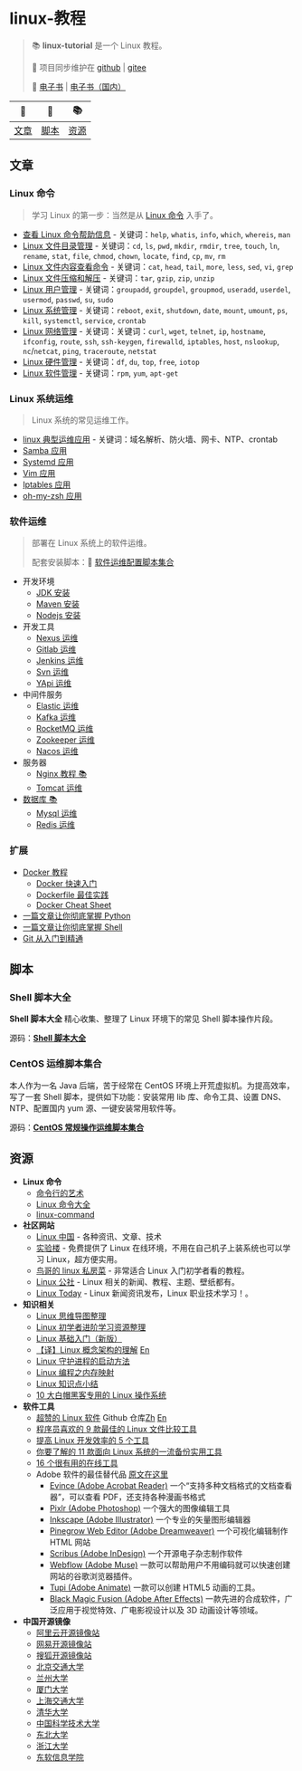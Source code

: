 # linux-教程

> 📚 **linux-tutorial** 是一个 Linux 教程。
>
> 🔁 项目同步维护在 [github](https://github.com/dunwu/linux-tutorial) \| [gitee](https://gitee.com/turnon/linux-tutorial)
>
> 📖 [电子书](https://dunwu.github.io/linux-tutorial/) \| [电子书（国内）](http://turnon.gitee.io/linux-tutorial/)

| 📖 | 🐚 | 📚 |
| :---: | :---: | :---: |
| [文章](./#文章) | [脚本](./#脚本) | [资源](./#资源) |

## 文章

### Linux 命令

> 学习 Linux 的第一步：当然是从 [Linux 命令](linux/cli/) 入手了。

* [查看 Linux 命令帮助信息](linux/cli/cha-kan-linux-ming-ling-bang-zhu-xin-xi.md) - 关键词：`help`, `whatis`, `info`, `which`, `whereis`, `man`
* [Linux 文件目录管理](linux/cli/linux-wen-jian-mu-lu-guan-li.md) - 关键词：`cd`, `ls`, `pwd`, `mkdir`, `rmdir`, `tree`, `touch`, `ln`, `rename`, `stat`, `file`, `chmod`, `chown`, `locate`, `find`, `cp`, `mv`, `rm`
* [Linux 文件内容查看命令](linux/cli/linux-wen-jian-nei-rong-cha-kan-bian-ji.md) - 关键词：`cat`, `head`, `tail`, `more`, `less`, `sed`, `vi`, `grep`
* [Linux 文件压缩和解压](linux/cli/linux-wen-jian-ya-suo-he-jie-ya.md) - 关键词：`tar`, `gzip`, `zip`, `unzip`
* [Linux 用户管理](linux/cli/linux-yong-hu-guan-li.md) - 关键词：`groupadd`, `groupdel`, `groupmod`, `useradd`, `userdel`, `usermod`, `passwd`, `su`, `sudo`
* [Linux 系统管理](linux/cli/linux-xi-tong-guan-li.md) - 关键词：`reboot`, `exit`, `shutdown`, `date`, `mount`, `umount`, `ps`, `kill`, `systemctl`, `service`, `crontab`
* [Linux 网络管理](linux/cli/linux-wang-luo-guan-li.md) - 关键词：关键词：`curl`, `wget`, `telnet`, `ip`, `hostname`, `ifconfig`, `route`, `ssh`, `ssh-keygen`, `firewalld`, `iptables`, `host`, `nslookup`, `nc`/`netcat`, `ping`, `traceroute`, `netstat`
* [Linux 硬件管理](linux/cli/linux-ying-jian-guan-li.md) - 关键词：`df`, `du`, `top`, `free`, `iotop`
* [Linux 软件管理](linux/cli/linux-ying-jian-guan-li.md) - 关键词：`rpm`, `yum`, `apt-get`

### Linux 系统运维

> Linux 系统的常见运维工作。

* [linux 典型运维应用](linux/ops/linux-dian-xing-yun-wei-ying-yong.md) - 关键词：域名解析、防火墙、网卡、NTP、crontab
* [Samba 应用](linux/ops/samba.md)
* [Systemd 应用](linux/ops/systemd.md)
* [Vim 应用](linux/ops/vim.md)
* [Iptables 应用](linux/ops/iptables.md)
* [oh-my-zsh 应用](linux/ops/zsh.md)

### 软件运维

> 部署在 Linux 系统上的软件运维。
>
> 配套安装脚本：🐚 [软件运维配置脚本集合](https://github.com/dunwu/linux-tutorial/tree/master/codes/linux/soft)

* 开发环境
  * [JDK 安装](linux/soft/jdk-install.md)
  * [Maven 安装](linux/soft/maven-install.md)
  * [Nodejs 安装](linux/soft/nodejs-install.md)
* 开发工具
  * [Nexus 运维](linux/soft/nexus-ops.md)
  * [Gitlab 运维](linux/soft/kafka-install.md)
  * [Jenkins 运维](linux/soft/jenkins.md)
  * [Svn 运维](linux/soft/svn-ops.md)
  * [YApi 运维](linux/soft/yapi-ops.md)
* 中间件服务
  * [Elastic 运维](linux/soft/elastic/)
  * [Kafka 运维](linux/soft/kafka-install.md)
  * [RocketMQ 运维](linux/soft/rocketmq-install.md)
  * [Zookeeper 运维](https://github.com/dunwu/javaweb/blob/master/docs/technology/monitor/zookeeper-ops.md)
  * [Nacos 运维](linux/soft/nacos-install.md)
* 服务器
  * [Nginx 教程 📚](https://github.com/dunwu/nginx-tutorial)
  * [Tomcat 运维](linux/soft/tomcat-install.md)
* [数据库 📚](https://github.com/dunwu/db-tutorial)
  * [Mysql 运维](https://github.com/dunwu/db-tutorial/blob/master/docs/sql/mysql/mysql-ops.md)
  * [Redis 运维](https://github.com/dunwu/db-tutorial/blob/master/docs/nosql/redis/redis-ops.md)

### 扩展

* [Docker 教程](docker/)
  * [Docker 快速入门](docker/docker-quickstart.md)
  * [Dockerfile 最佳实践](docker/docker-dockerfile.md)
  * [Docker Cheat Sheet](docker/docker-cheat-sheet.md)
* [一篇文章让你彻底掌握 Python](https://github.com/dunwu/blog/blob/master/source/_posts/coding/python.md)
* [一篇文章让你彻底掌握 Shell](https://github.com/dunwu/blog/blob/master/source/_posts/coding/shell.md)
* [Git 从入门到精通](https://github.com/dunwu/blog/blob/master/source/_posts/tools/git.md)

## 脚本

### Shell 脚本大全

**Shell 脚本大全** 精心收集、整理了 Linux 环境下的常见 Shell 脚本操作片段。

源码：[**Shell 脚本大全**](https://github.com/dunwu/linux-tutorial/tree/master/codes/linux/sys)

### CentOS 运维脚本集合

本人作为一名 Java 后端，苦于经常在 CentOS 环境上开荒虚拟机。为提高效率，写了一套 Shell 脚本，提供如下功能：安装常用 lib 库、命令工具、设置 DNS、NTP、配置国内 yum 源、一键安装常用软件等。

源码：[**CentOS 常规操作运维脚本集合**](https://github.com/dunwu/linux-tutorial/tree/master/codes/linux/sys)

## 资源

* **Linux 命令**
  * [命令行的艺术](https://github.com/jlevy/the-art-of-command-line/blob/master/README-zh.md)
  * [Linux 命令大全](https://man.linuxde.net/)
  * [linux-command](https://github.com/jaywcjlove/linux-command)
* **社区网站**
  * [Linux 中国](https://linux.cn/) - 各种资讯、文章、技术
  * [实验楼](https://www.shiyanlou.com/) - 免费提供了 Linux 在线环境，不用在自己机子上装系统也可以学习 Linux，超方便实用。
  * [鸟哥的 linux 私房菜](http://linux.vbird.org/) - 非常适合 Linux 入门初学者看的教程。
  * [Linux 公社](http://www.linuxidc.com/) - Linux 相关的新闻、教程、主题、壁纸都有。
  * [Linux Today](http://www.linuxde.net) - Linux 新闻资讯发布，Linux 职业技术学习！。
* **知识相关**
  * [Linux 思维导图整理](http://www.jianshu.com/p/59f759207862)
  * [Linux 初学者进阶学习资源整理](http://www.jianshu.com/p/fe2a790b41eb)
  * [Linux 基础入门（新版）](https://www.shiyanlou.com/courses/1)
  * [【译】Linux 概念架构的理解](http://www.jianshu.com/p/c5ae8f061cfe) [En](http://oss.org.cn/ossdocs/linux/kernel/a1/index.html)
  * [Linux 守护进程的启动方法](http://www.ruanyifeng.com/blog/2016/02/linux-daemon.html)
  * [Linux 编程之内存映射](https://www.shiyanlou.com/questions/2992)
  * [Linux 知识点小结](https://blog.huachao.me/2016/1/Linux%E7%9F%A5%E8%AF%86%E7%82%B9%E5%B0%8F%E7%BB%93/)
  * [10 大白帽黑客专用的 Linux 操作系统](https://linux.cn/article-6971-1.html)
* **软件工具**
  * [超赞的 Linux 软件](https://www.gitbook.com/book/alim0x/awesome-linux-software-zh_cn/details) Github 仓库[Zh](https://github.com/alim0x/Awesome-Linux-Software-zh_CN) [En](https://github.com/VoLuong/Awesome-Linux-Software)
  * [程序员喜欢的 9 款最佳的 Linux 文件比较工具](http://os.51cto.com/art/201607/513796.htm)
  * [提高 Linux 开发效率的 5 个工具](http://www.codeceo.com/article/5-linux-productivity-tools.html)
  * [你要了解的 11 款面向 Linux 系统的一流备份实用工具](http://os.51cto.com/art/201603/508027.htm)
  * [16 个很有用的在线工具](http://www.simlinux.com/archives/264.html)
  * Adobe 软件的最佳替代品 [原文在这里](https://linux.cn/article-8928-1.html)
    * [Evince \(Adobe Acrobat Reader\)](https://wiki.gnome.org/Apps/Evince) 一个“支持多种文档格式的文档查看器”，可以查看 PDF，还支持各种漫画书格式
    * [Pixlr \(Adobe Photoshop\)](https://pixlr.com/) 一个强大的图像编辑工具
    * [Inkscape \(Adobe Illustrator\)](https://inkscape.org/zh/) 一个专业的矢量图形编辑器
    * [Pinegrow Web Editor \(Adobe Dreamweaver\)](https://pinegrow.com/) 一个可视化编辑制作 HTML 网站
    * [Scribus \(Adobe InDesign\)](https://www.scribus.net/) 一个开源电子杂志制作软件
    * [Webflow \(Adobe Muse\)](https://webflow.com/) 一款可以帮助用户不用编码就可以快速创建网站的谷歌浏览器插件。
    * [Tupi \(Adobe Animate\)](http://www.maefloresta.com/portal/) 一款可以创建 HTML5 动画的工具。
    * [Black Magic Fusion \(Adobe After Effects\)](https://www.blackmagicdesign.com) 一款先进的合成软件，广泛应用于视觉特效、广电影视设计以及 3D 动画设计等领域。
* **中国开源镜像**
  * [阿里云开源镜像站](http://mirrors.aliyun.com/)
  * [网易开源镜像站](http://mirrors.163.com/)
  * [搜狐开源镜像站](http://mirrors.sohu.com/)
  * [北京交通大学](http://mirror.bjtu.edu.cn/)
  * [兰州大学](http://mirror.lzu.edu.cn/)
  * [厦门大学](http://mirrors.xmu.edu.cn/)
  * [上海交通大学](http://ftp.sjtu.edu.cn/)
  * [清华大学](http://mirrors.tuna.tsinghua.edu.cn/)
  * [中国科学技术大学](http://mirrors.ustc.edu.cn/)
  * [东北大学](http://mirror.neu.edu.cn/)
  * [浙江大学](http://mirrors.zju.edu.cn/)
  * [东软信息学院](http://mirrors.neusoft.edu.cn/)

